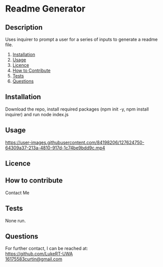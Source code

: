 # Readme Generator

## Description
Uses inquirer to prompt a user for a series of inputs to generate a readme file.

1. [Installation](#Installation)
2. [Usage](#Usage)
3. [Licence](#Licence)
4. [How to Contribute](#How-to-Contribute)
5. [Tests](#Tests)
6. [Questions](#Questions)

## Installation
Download the repo, install required packages (npm init -y, npm install inquirer) and run node index.js

## Usage
https://user-images.githubusercontent.com/84198206/127624750-64309a37-213a-4810-917d-1c74be9bdd9c.mp4

## Licence

## How to contribute
Contact Me

## Tests
None run.

## Questions
For further contact, I can be reached at:  
https://github.com/LukeRT-UWA  
16175583curtin@gmail.com
